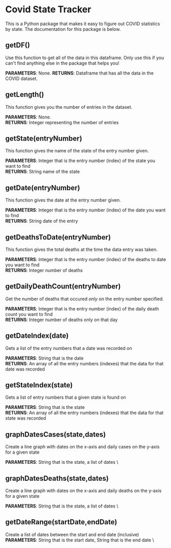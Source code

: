 # Covid State Tracker
This is a Python package that makes it easy to figure out COVID statistics by state. The documentation for this package is below.

## getDF()
Use this function to get all of the data in this dataframe. Only use this if you can't find anything else in the package that helps you!

**PARAMETERS**: None.
**RETURNS**: Dataframe that has all the data in the COVID dataset.

## getLength()
This function gives you the number of entries in the dataset.

**PARAMETERS**: None.\
**RETURNS**: Integer representing the number of entries

## getState(entryNumber)
This function gives the name of the state of the entry number given. 

**PARAMETERS**: Integer that is the entry number (index) of the state you want to find \
**RETURNS**: String name of the state

## getDate(entryNumber)
This function gives the date at the entry number given. 

**PARAMETERS**: Integer that is the entry number (index) of the date you want to find \
**RETURNS**: String date of the entry

## getDeathsToDate(entryNumber)
This function gives the total deaths at the time the data entry was taken.

**PARAMETERS**: Integer that is the entry number (index) of the deaths to date you want to find \
**RETURNS**: Integer number of deaths

## getDailyDeathCount(entryNumber)
Get the number of deaths that occured *only* on the entry number specified.

**PARAMETERS**: Integer that is the entry number (index) of the daily death count you want to find \
**RETURNS**: Integer number of deaths only on that day

## getDateIndex(date)
Gets a list of the entry numbers that a date was recorded on

**PARAMETERS**: String that is the date \
**RETURNS**: An array of all the entry numbers (indexes) that the data for that date was recorded

## getStateIndex(state)
Gets a list of entry numbers that a given state is found on

**PARAMETERS**: String that is the state \
**RETURNS**: An array of all the entry numbers (indexes) that the data for that state was recorded

## graphDatesCases(state,dates)
Create a line graph with dates on the x-axis and daily cases on the y-axis for a given state

**PARAMETERS**: String that is the state, a list of dates \

## graphDatesDeaths(state,dates)
Create a line graph with dates on the x-axis and daily deaths on the y-axis for a given state

**PARAMETERS**: String that is the state, a list of dates \

## getDateRange(startDate,endDate)
Create a list of dates between the start and end date (inclusive)
**PARAMETERS**: String that is the start date, String that is the end date \